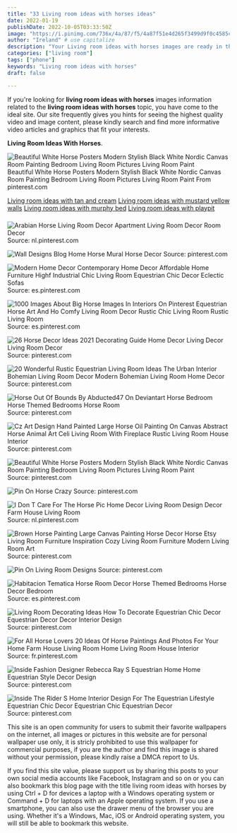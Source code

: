```yaml
---
title: "33 Living room ideas with horses ideas"
date: 2022-01-19
publishDate: 2022-10-05T03:33:50Z
image: "https://i.pinimg.com/736x/4a/87/f5/4a87f51e4d265f3499d9f0c4585c45bf--equestrian-decor-equestrian-style.jpg"
author: "Ireland" # use capitalize
description: "Your Living room ideas with horses images are ready in this website. Living room ideas with horses are a topic that is being searched for and liked by netizens now. You can Download the Living room ideas with horses files here. Find and Download all free photos."
categories: ["living room"]
tags: ["phone"]
keywords: "Living room ideas with horses"
draft: false

---
```


If you're looking for **living room ideas with horses** images information related to the **living room ideas with horses** topic, you have come to the ideal  site.  Our site frequently  gives you  hints  for seeing  the highest  quality video and image  content, please kindly search and find more informative video articles and graphics  that fit your interests.

**Living Room Ideas With Horses**. 

![Beautiful White Horse Posters Modern Stylish Black White Nordic Canvas Room Painting Bedroom Living Room Pictures Living Room Paint](https://i.pinimg.com/originals/77/2c/a1/772ca137159a12b9363d5ba8d7dbb577.jpg "Beautiful White Horse Posters Modern Stylish Black White Nordic Canvas Room Painting Bedroom Living Room Pictures Living Room Paint")
Beautiful White Horse Posters Modern Stylish Black White Nordic Canvas Room Painting Bedroom Living Room Pictures Living Room Paint From pinterest.com

[Living room ideas with tan and cream](/living-room-ideas-with-tan-and-cream/)
[Living room ideas with mustard yellow walls](/living-room-ideas-with-mustard-yellow-walls/)
[Living room ideas with murphy bed](/living-room-ideas-with-murphy-bed/)
[Living room ideas with playpit](/living-room-ideas-with-playpit/)



### 

 


![Arabian Horse Living Room Decor Apartment Living Room Decor Room Decor](https://i.pinimg.com/originals/ba/00/e9/ba00e905cde799675b8f81f6d0159214.jpg "Arabian Horse Living Room Decor Apartment Living Room Decor Room Decor")
Source: nl.pinterest.com

 

![Wall Designs Blog Home Horse Mural Horse Decor](https://i.pinimg.com/originals/33/13/f6/3313f63f5c7b2651bad359eac89ee6cc.jpg "Wall Designs Blog Home Horse Mural Horse Decor")
Source: pinterest.com

 

![Modern Home Decor Contemporary Home Decor Affordable Home Furniture Highf Industrial Chic Living Room Equestrian Chic Decor Eclectic Sofas](https://i.pinimg.com/originals/81/74/c4/8174c48df8a52dc0cbbb0fd8699ca686.jpg "Modern Home Decor Contemporary Home Decor Affordable Home Furniture Highf Industrial Chic Living Room Equestrian Chic Decor Eclectic Sofas")
Source: es.pinterest.com

 

![1000 Images About Big Horse Images In Interiors On Pinterest Equestrian Horse Art And Ho Comfy Living Room Decor Rustic Chic Living Room Rustic Living Room](https://i.pinimg.com/originals/c6/84/f2/c684f2a57bb0759856e77f32b8f02a98.jpg "1000 Images About Big Horse Images In Interiors On Pinterest Equestrian Horse Art And Ho Comfy Living Room Decor Rustic Chic Living Room Rustic Living Room")
Source: es.pinterest.com

 

![26 Horse Decor Ideas 2021 Decorating Guide Home Decor Living Decor Living Room Decor](https://i.pinimg.com/originals/26/48/fc/2648fc0910c691ada76996f9a80d438a.jpg "26 Horse Decor Ideas 2021 Decorating Guide Home Decor Living Decor Living Room Decor")
Source: pinterest.com

 

![20 Wonderful Rustic Equestrian Living Room Ideas The Urban Interior Bohemian Living Room Decor Modern Bohemian Living Room Home Decor](https://i.pinimg.com/564x/7b/12/f9/7b12f90b57ea1e79f0dfec419c7b948f.jpg "20 Wonderful Rustic Equestrian Living Room Ideas The Urban Interior Bohemian Living Room Decor Modern Bohemian Living Room Home Decor")
Source: pinterest.com

 

![Horse Out Of Bounds By Abducted47 On Deviantart Horse Bedroom Horse Themed Bedrooms Horse Room](https://i.pinimg.com/originals/50/84/0a/50840ad5edc397358304637f496ec1d7.jpg "Horse Out Of Bounds By Abducted47 On Deviantart Horse Bedroom Horse Themed Bedrooms Horse Room")
Source: pinterest.com

 

![Cz Art Design Hand Painted Large Horse Oil Painting On Canvas Abstract Horse Animal Art Celi Living Room With Fireplace Rustic Living Room House Interior](https://i.pinimg.com/originals/ca/e3/fe/cae3fe8db7ce52634e171aebc5be0ea3.jpg "Cz Art Design Hand Painted Large Horse Oil Painting On Canvas Abstract Horse Animal Art Celi Living Room With Fireplace Rustic Living Room House Interior")
Source: pinterest.com

 

![Beautiful White Horse Posters Modern Stylish Black White Nordic Canvas Room Painting Bedroom Living Room Pictures Living Room Paint](https://i.pinimg.com/originals/77/2c/a1/772ca137159a12b9363d5ba8d7dbb577.jpg "Beautiful White Horse Posters Modern Stylish Black White Nordic Canvas Room Painting Bedroom Living Room Pictures Living Room Paint")
Source: pinterest.com

 

![Pin On Horse Crazy](https://i.pinimg.com/originals/c1/2f/8c/c12f8c81168c11eda245c579aa8654a7.jpg "Pin On Horse Crazy")
Source: pinterest.com

 

![I Don T Care For The Horse Pic Home Decor Living Room Design Decor Farm House Living Room](https://i.pinimg.com/originals/c0/1b/df/c01bdf101bf39e709f265968d0ac2815.jpg "I Don T Care For The Horse Pic Home Decor Living Room Design Decor Farm House Living Room")
Source: nl.pinterest.com

 

![Brown Horse Painting Large Canvas Painting Horse Decor Horse Etsy Living Room Furniture Inspiration Cozy Living Room Furniture Modern Living Room Art](https://i.pinimg.com/originals/f4/28/af/f428afc8e613ecd760941a48d44b102d.jpg "Brown Horse Painting Large Canvas Painting Horse Decor Horse Etsy Living Room Furniture Inspiration Cozy Living Room Furniture Modern Living Room Art")
Source: pinterest.com

 

![Pin On Living Room Designs](https://i.pinimg.com/736x/4f/2f/d4/4f2fd46b856b280cc00d425aa0a0882f.jpg "Pin On Living Room Designs")
Source: pinterest.com

 

![Habitacion Tematica Horse Room Decor Horse Themed Bedrooms Horse Decor Bedroom](https://i.pinimg.com/originals/22/df/e5/22dfe54980b8012d77a718e1ec1d07e1.jpg "Habitacion Tematica Horse Room Decor Horse Themed Bedrooms Horse Decor Bedroom")
Source: es.pinterest.com

 

![Living Room Decorating Ideas How To Decorate Equestrian Chic Decor Equestrian Decor Decor Interior Design](https://i.pinimg.com/originals/dc/90/c0/dc90c0ec9056e54ae63501e996a2e08a.jpg "Living Room Decorating Ideas How To Decorate Equestrian Chic Decor Equestrian Decor Decor Interior Design")
Source: pinterest.com

 

![For All Horse Lovers 20 Ideas Of Horse Paintings And Photos For Your Home Farm House Living Room Home Living Room House Interior](https://i.pinimg.com/originals/7b/27/39/7b2739d1b9f68a28f5e5a5391e2af866.jpg "For All Horse Lovers 20 Ideas Of Horse Paintings And Photos For Your Home Farm House Living Room Home Living Room House Interior")
Source: fr.pinterest.com

 

![Inside Fashion Designer Rebecca Ray S Equestrian Home Home Equestrian Style Decor Design](https://i.pinimg.com/originals/7f/95/74/7f9574182a2218ffdf5104309e4986a2.jpg "Inside Fashion Designer Rebecca Ray S Equestrian Home Home Equestrian Style Decor Design")
Source: pinterest.com

 

![Inside The Rider S Home Interior Design For The Equestrian Lifestyle Equestrian Chic Decor Equestrian Chic Equestrian Decor](https://i.pinimg.com/736x/4a/87/f5/4a87f51e4d265f3499d9f0c4585c45bf--equestrian-decor-equestrian-style.jpg "Inside The Rider S Home Interior Design For The Equestrian Lifestyle Equestrian Chic Decor Equestrian Chic Equestrian Decor")
Source: pinterest.com

 

This site is an open community for users to submit their favorite wallpapers on the internet, all images or pictures in this website are for personal wallpaper use only, it is stricly prohibited to use this wallpaper for commercial purposes, if you are the author and find this image is shared without your permission, please kindly raise a DMCA report to Us.

If you find this site value, please support us by sharing this posts to your own social media accounts like Facebook, Instagram and so on or you can also bookmark this blog page with the title living room ideas with horses by using Ctrl + D for devices a laptop with a Windows operating system or Command + D for laptops with an Apple operating system. If you use a smartphone, you can also use the drawer menu of the browser you are using. Whether it's a Windows, Mac, iOS or Android operating system, you will still be able to bookmark this website.

